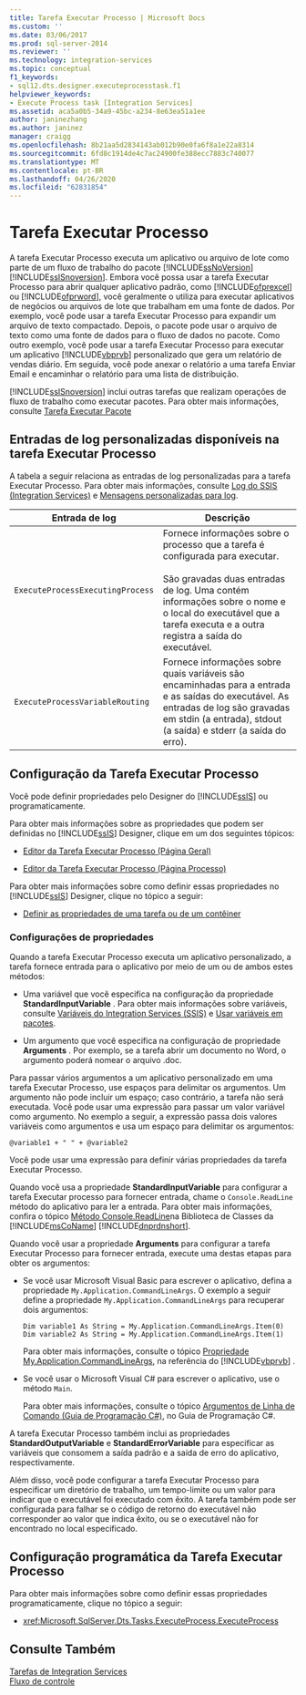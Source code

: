 ```yaml
---
title: Tarefa Executar Processo | Microsoft Docs
ms.custom: ''
ms.date: 03/06/2017
ms.prod: sql-server-2014
ms.reviewer: ''
ms.technology: integration-services
ms.topic: conceptual
f1_keywords:
- sql12.dts.designer.executeprocesstask.f1
helpviewer_keywords:
- Execute Process task [Integration Services]
ms.assetid: aca5a0b5-34a9-45bc-a234-8e63ea51a1ee
author: janinezhang
ms.author: janinez
manager: craigg
ms.openlocfilehash: 8b21aa5d2834143ab012b90e0fa6f8a1e22a8314
ms.sourcegitcommit: 6fd8c1914de4c7ac24900fe388ecc7883c740077
ms.translationtype: MT
ms.contentlocale: pt-BR
ms.lasthandoff: 04/26/2020
ms.locfileid: "62831854"
---
```

# <a name="execute-process-task"></a>Tarefa Executar Processo
  A tarefa Executar Processo executa um aplicativo ou arquivo de lote como parte de um fluxo de trabalho do pacote [!INCLUDE[ssNoVersion](../../includes/ssnoversion-md.md)] [!INCLUDE[ssISnoversion](../../includes/ssisnoversion-md.md)]. Embora você possa usar a tarefa Executar Processo para abrir qualquer aplicativo padrão, como [!INCLUDE[ofprexcel](../../includes/ofprexcel-md.md)] ou [!INCLUDE[ofprword](../../includes/ofprword-md.md)], você geralmente o utiliza para executar aplicativos de negócios ou arquivos de lote que trabalham em uma fonte de dados. Por exemplo, você pode usar a tarefa Executar Processo para expandir um arquivo de texto compactado. Depois, o pacote pode usar o arquivo de texto como uma fonte de dados para o fluxo de dados no pacote. Como outro exemplo, você pode usar a tarefa Executar Processo para executar um aplicativo [!INCLUDE[vbprvb](../../includes/vbprvb-md.md)] personalizado que gera um relatório de vendas diário. Em seguida, você pode anexar o relatório a uma tarefa Enviar Email e encaminhar o relatório para uma lista de distribuição.  
  
 [!INCLUDE[ssISnoversion](../../includes/ssisnoversion-md.md)] inclui outras tarefas que realizam operações de fluxo de trabalho como executar pacotes. Para obter mais informações, consulte [Tarefa Executar Pacote](execute-package-task.md)  
  
## <a name="custom-log-entries-available-on-the-execute-process-task"></a>Entradas de log personalizadas disponíveis na tarefa Executar Processo  
 A tabela a seguir relaciona as entradas de log personalizadas para a tarefa Executar Processo. Para obter mais informações, consulte [Log do SSIS &#40;Integration Services&#41;](../performance/integration-services-ssis-logging.md) e [Mensagens personalizadas para log](../custom-messages-for-logging.md).  
  
|Entrada de log|Descrição|  
|---------------|-----------------|  
|`ExecuteProcessExecutingProcess`|Fornece informações sobre o processo que a tarefa é configurada para executar.<br /><br /> São gravadas duas entradas de log. Uma contém informações sobre o nome e o local do executável que a tarefa executa e a outra registra a saída do executável.|  
|`ExecuteProcessVariableRouting`|Fornece informações sobre quais variáveis são encaminhadas para a entrada e as saídas do executável. As entradas de log são gravadas em stdin (a entrada), stdout (a saída) e stderr (a saída do erro).|  
  
## <a name="configuration-of-the-execute-process-task"></a>Configuração da Tarefa Executar Processo  
 Você pode definir propriedades pelo Designer do [!INCLUDE[ssIS](../../includes/ssis-md.md)] ou programaticamente.  
  
 Para obter mais informações sobre as propriedades que podem ser definidas no [!INCLUDE[ssIS](../../includes/ssis-md.md)] Designer, clique em um dos seguintes tópicos:  
  
-   [Editor da Tarefa Executar Processo &#40;Página Geral&#41;](../general-page-of-integration-services-designers-options.md)  
  
-   [Editor da Tarefa Executar Processo &#40;Página Processo&#41;](../execute-process-task-editor-process-page.md)  
  
 Para obter mais informações sobre como definir essas propriedades no [!INCLUDE[ssIS](../../includes/ssis-md.md)] Designer, clique no tópico a seguir:  
  
-   [Definir as propriedades de uma tarefa ou de um contêiner](../set-the-properties-of-a-task-or-container.md)  
  
### <a name="property-settings"></a>Configurações de propriedades  
 Quando a tarefa Executar Processo executa um aplicativo personalizado, a tarefa fornece entrada para o aplicativo por meio de um ou de ambos estes métodos:  
  
-   Uma variável que você especifica na configuração da propriedade **StandardInputVariable** . Para obter mais informações sobre variáveis, consulte [Variáveis do Integration Services &#40;SSIS&#41;](../integration-services-ssis-variables.md) e [Usar variáveis em pacotes](../use-variables-in-packages.md).  
  
-   Um argumento que você especifica na configuração de propriedade **Arguments** . Por exemplo, se a tarefa abrir um documento no Word, o argumento poderá nomear o arquivo .doc.  
  
 Para passar vários argumentos a um aplicativo personalizado em uma tarefa Executar Processo, use espaços para delimitar os argumentos. Um argumento não pode incluir um espaço; caso contrário, a tarefa não será executada. Você pode usar uma expressão para passar um valor variável como argumento. No exemplo a seguir, a expressão passa dois valores variáveis como argumentos e usa um espaço para delimitar os argumentos:  
  
 `@variable1 + " " + @variable2`  
  
 Você pode usar uma expressão para definir várias propriedades da tarefa Executar Processo.  
  
 Quando você usa a propriedade **StandardInputVariable** para configurar a tarefa Executar processo para fornecer entrada, chame o `Console.ReadLine` método do aplicativo para ler a entrada. Para obter mais informações, confira o tópico [Método Console.ReadLine](https://go.microsoft.com/fwlink/?LinkId=129201)na Biblioteca de Classes da [!INCLUDE[msCoName](../../includes/msconame-md.md)] [!INCLUDE[dnprdnshort](../../includes/dnprdnshort-md.md)].  
  
 Quando você usar a propriedade **Arguments** para configurar a tarefa Executar Processo para fornecer entrada, execute uma destas etapas para obter os argumentos:  
  
-   Se você usar Microsoft Visual Basic para escrever o aplicativo, defina a propriedade `My.Application.CommandLineArgs`. O exemplo a seguir define a propriedade `My.Application.CommandLineArgs` para recuperar dois argumentos:  
  
    ```  
    Dim variable1 As String = My.Application.CommandLineArgs.Item(0)  
    Dim variable2 As String = My.Application.CommandLineArgs.Item(1)   
    ```  
  
     Para obter mais informações, consulte o tópico [Propriedade My.Application.CommandLineArgs](https://go.microsoft.com/fwlink/?LinkId=129200), na referência do [!INCLUDE[vbprvb](../../includes/vbprvb-md.md)] .  
  
-   Se você usar o Microsoft Visual C# para escrever o aplicativo, use o método `Main`.  
  
     Para obter mais informações, consulte o tópico [Argumentos de Linha de Comando (Guia de Programação C#)](https://go.microsoft.com/fwlink/?LinkId=129406), no Guia de Programação C#.  
  
 A tarefa Executar Processo também inclui as propriedades **StandardOutputVariable** e **StandardErrorVariable** para especificar as variáveis que consomem a saída padrão e a saída de erro do aplicativo, respectivamente.  
  
 Além disso, você pode configurar a tarefa Executar Processo para especificar um diretório de trabalho, um tempo-limite ou um valor para indicar que o executável foi executado com êxito. A tarefa também pode ser configurada para falhar se o código de retorno do executável não corresponder ao valor que indica êxito, ou se o executável não for encontrado no local especificado.  
  
## <a name="programmatic-configuration-of-the-execute-process-task"></a>Configuração programática da Tarefa Executar Processo  
 Para obter mais informações sobre como definir essas propriedades programaticamente, clique no tópico a seguir:  
  
-   <xref:Microsoft.SqlServer.Dts.Tasks.ExecuteProcess.ExecuteProcess>  
  
## <a name="see-also"></a>Consulte Também  
 [Tarefas de Integration Services](integration-services-tasks.md)   
 [Fluxo de controle](control-flow.md)  
  
  
